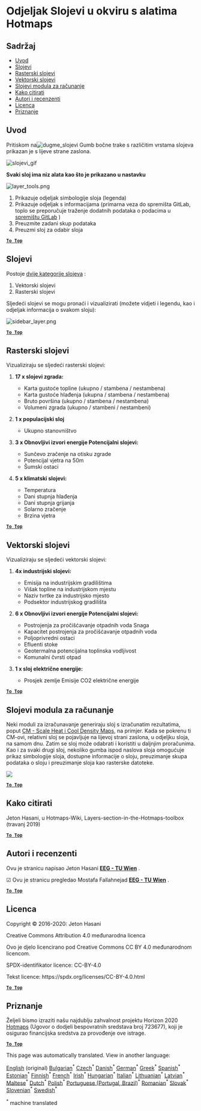 <h1><a class="anchor" id="layers-section-in-the-hotmaps-toolbox" href="#layers-section-in-the-hotmaps-toolbox"><i class="fa fa-link"></i></a>Odjeljak Slojevi u okviru s alatima Hotmaps</h1><h2><a class="anchor" id="table-of-contents" href="#table-of-contents"><i class="fa fa-link"></i></a> Sadržaj</h2><ul><li> <a href="#introduction">Uvod</a></li><li> <a href="#layers">Slojevi</a></li><li> <a href="#raster-layers">Rasterski slojevi</a></li><li> <a href="#vector-layers">Vektorski slojevi</a></li><li> <a href="#calculation-module-layers">Slojevi modula za računanje</a></li><li> <a href="#how-to-cite">Kako citirati</a></li><li> <a href="#authors-and-reviewers">Autori i recenzenti</a></li><li> <a href="#license">Licenca</a></li><li> <a href="#acknowledgement">Priznanje</a></li></ul><h2><a class="anchor" id="introduction" href="#introduction"><i class="fa fa-link"></i></a> Uvod</h2><p> Pritiskom na<img alt="dugme_slojevi" src="../images/general_tool_functionalities_and_structure/layers_button.PNG"/> Gumb bočne trake s različitim vrstama slojeva prikazan je s lijeve strane zaslona.</p><p><img alt="slojevi_gif" src="../images/general_tool_functionalities_and_structure/layers.gif"/></p><p> <strong>Svaki sloj ima niz alata kao što je prikazano u nastavku</strong></p><p><img alt="layer_tools.png" src="../images/general_tool_functionalities_and_structure/layers_tools.png"/></p><ol><li> Prikazuje odjeljak simbologije sloja (legenda)</li><li> Prikazuje odjeljak s informacijama (primarna veza do spremišta GitLab, toplo se preporučuje traženje dodatnih podataka o podacima u <a href="https://gitlab.com/hotmaps">spremištu GitLab</a> )</li><li> Preuzmite zadani skup podataka</li><li> Preuzmi sloj za odabir sloja</li></ol><p> <a href="#table-of-contents"><strong><code>To Top</code></strong></a></p><h2><a class="anchor" id="layers" href="#layers"><i class="fa fa-link"></i></a> Slojevi</h2><p> Postoje <a href="https://www.gislounge.com/geodatabases-explored-vector-and-raster-data">dvije kategorije slojeva</a> :</p><ol><li> Vektorski slojevi</li><li> Rasterski slojevi</li></ol><p> Sljedeći slojevi se mogu pronaći i vizualizirati (možete vidjeti i legendu, kao i odjeljak informacija o svakom sloju):</p><p><img alt="sidebar_layer.png" src="../images/general_tool_functionalities_and_structure/all_layers.png"/></p><p> <a href="#table-of-contents"><strong><code>To Top</code></strong></a></p><h2><a class="anchor" id="raster-layers" href="#raster-layers"><i class="fa fa-link"></i></a> Rasterski slojevi</h2><p> Vizualiziraju se sljedeći rasterski slojevi:</p><ol><li><p> <strong>17 x slojevi zgrada:</strong></p><ul><li> Karta gustoće topline (ukupno / stambena / nestambena)</li><li> Karta gustoće hlađenja (ukupna / stambena / nestambena)</li><li> Bruto površina (ukupno / stambena / nestambena)</li><li> Volumeni zgrada (ukupno / stambeni / nestambeni)</li></ul></li><li><p> <strong>1 x populacijski sloj</strong></p><ul><li> Ukupno stanovništvo</li></ul></li><li><p> <strong>3 x Obnovljivi izvori energije Potencijalni slojevi:</strong></p><ul><li> Sunčevo zračenje na otisku zgrade</li><li> Potencijal vjetra na 50m</li><li> Šumski ostaci</li></ul></li><li><p> <strong>5 x klimatski slojevi:</strong></p><ul><li> Temperatura</li><li> Dani stupnja hlađenja</li><li> Dani stupnja grijanja</li><li> Solarno zračenje</li><li> Brzina vjetra</li></ul></li></ol><p> <a href="#table-of-contents"><strong><code>To Top</code></strong></a></p><h2><a class="anchor" id="vector-layers" href="#vector-layers"><i class="fa fa-link"></i></a> Vektorski slojevi</h2><p> Vizualiziraju se sljedeći vektorski slojevi:</p><ol><li><p> <strong>4x industrijski slojevi:</strong></p><ul><li> Emisija na industrijskim gradilištima</li><li> Višak topline na industrijskom mjestu</li><li> Naziv tvrtke za industrijsko mjesto</li><li> Podsektor industrijskog gradilišta</li></ul></li><li><p> <strong>6 x Obnovljivi izvori energije Potencijalni slojevi:</strong></p><ul><li> Postrojenja za pročišćavanje otpadnih voda Snaga</li><li> Kapacitet postrojenja za pročišćavanje otpadnih voda</li><li> Poljoprivredni ostaci</li><li> Efluenti stoke</li><li> Geotermalna potencijalna toplinska vodljivost</li><li> Komunalni čvrsti otpad</li></ul></li><li><p> <strong>1 x sloj električne energije:</strong></p><ul><li> Prosjek zemlje Emisije CO2 električne energije</li></ul></li></ol><p> <a href="#table-of-contents"><strong><code>To Top</code></strong></a></p><h2><a class="anchor" id="calculation-module-layers" href="#calculation-module-layers"><i class="fa fa-link"></i></a> Slojevi modula za računanje</h2><p> Neki moduli za izračunavanje generiraju sloj s izračunatim rezultatima, poput <a href="/en/CM-Scale-heat-and-cool-density-maps">CM - Scale Heat i Cool Density Maps,</a> na primjer. Kada se pokrenu ti CM-ovi, relativni sloj se pojavljuje na lijevoj strani zaslona, u odjeljku sloja, na samom dnu. Zatim se sloj može odabrati i koristiti u daljnjim proračunima. Kao i za svaki drugi sloj, nekoliko gumba ispod naslova sloja omogućuje prikaz simbologije sloja, dostupne informacije o sloju, preuzimanje skupa podataka o sloju i preuzimanje sloja kao rasterske datoteke.</p><img src="/en/Layers-section-in-the-Hotmaps-toolbox/CM-Layer.JPG"/><p> <a href="#table-of-contents"><strong><code>To Top</code></strong></a></p><h2><a class="anchor" id="how-to-cite" href="#how-to-cite"><i class="fa fa-link"></i></a> Kako citirati</h2><p> Jeton Hasani, u Hotmaps-Wiki, Layers-section-in-the-Hotmaps-toolbox (travanj 2019)</p><p> <a href="#table-of-contents"><strong><code>To Top</code></strong></a></p><h2><a class="anchor" id="authors-and-reviewers" href="#authors-and-reviewers"><i class="fa fa-link"></i></a> Autori i recenzenti</h2><p> Ovu je stranicu napisao Jeton Hasani <strong><a href="https://eeg.tuwien.ac.at/">EEG - TU Wien</a></strong> .</p><p> ☑ Ovu je stranicu pregledao Mostafa Fallahnejad <strong><a href="https://eeg.tuwien.ac.at/">EEG - TU Wien</a></strong> .</p><p> <a href="#table-of-contents"><strong><code>To Top</code></strong></a></p><h2><a class="anchor" id="license" href="#license"><i class="fa fa-link"></i></a> Licenca</h2><p> Copyright © 2016-2020: Jeton Hasani</p><p> Creative Commons Attribution 4.0 međunarodna licenca</p><p> Ovo je djelo licencirano pod Creative Commons CC BY 4.0 međunarodnom licencom.</p><p> SPDX-identifikator licence: CC-BY-4.0</p><p> Tekst licence: https://spdx.org/licenses/CC-BY-4.0.html</p><p> <a href="#table-of-contents"><strong><code>To Top</code></strong></a></p><h2><a class="anchor" id="acknowledgement" href="#acknowledgement"><i class="fa fa-link"></i></a> Priznanje</h2><p> Željeli bismo izraziti našu najdublju zahvalnost projektu Horizon 2020 <a href="https://www.hotmaps-project.eu">Hotmaps</a> (Ugovor o dodjeli bespovratnih sredstava broj 723677), koji je osigurao financijska sredstva za provođenje ove istrage.</p><p> <a href="#table-of-contents"><strong><code>To Top</code></strong></a></p>
<!--- THIS IS A SUPER UNIQUE IDENTIFIER -->

This page was automatically translated. View in another language:

[English](../en/Layers-section-in-the-Hotmaps-toolbox) (original) [Bulgarian](../bg/Layers-section-in-the-Hotmaps-toolbox)<sup>\*</sup> [Czech](../cs/Layers-section-in-the-Hotmaps-toolbox)<sup>\*</sup> [Danish](../da/Layers-section-in-the-Hotmaps-toolbox)<sup>\*</sup> [German](../de/Layers-section-in-the-Hotmaps-toolbox)<sup>\*</sup> [Greek](../el/Layers-section-in-the-Hotmaps-toolbox)<sup>\*</sup> [Spanish](../es/Layers-section-in-the-Hotmaps-toolbox)<sup>\*</sup> [Estonian](../et/Layers-section-in-the-Hotmaps-toolbox)<sup>\*</sup> [Finnish](../fi/Layers-section-in-the-Hotmaps-toolbox)<sup>\*</sup> [French](../fr/Layers-section-in-the-Hotmaps-toolbox)<sup>\*</sup> [Irish](../ga/Layers-section-in-the-Hotmaps-toolbox)<sup>\*</sup>  [Hungarian](../hu/Layers-section-in-the-Hotmaps-toolbox)<sup>\*</sup> [Italian](../it/Layers-section-in-the-Hotmaps-toolbox)<sup>\*</sup> [Lithuanian](../lt/Layers-section-in-the-Hotmaps-toolbox)<sup>\*</sup> [Latvian](../lv/Layers-section-in-the-Hotmaps-toolbox)<sup>\*</sup> [Maltese](../mt/Layers-section-in-the-Hotmaps-toolbox)<sup>\*</sup> [Dutch](../nl/Layers-section-in-the-Hotmaps-toolbox)<sup>\*</sup> [Polish](../pl/Layers-section-in-the-Hotmaps-toolbox)<sup>\*</sup> [Portuguese (Portugal, Brazil)](../pt/Layers-section-in-the-Hotmaps-toolbox)<sup>\*</sup> [Romanian](../ro/Layers-section-in-the-Hotmaps-toolbox)<sup>\*</sup> [Slovak](../sk/Layers-section-in-the-Hotmaps-toolbox)<sup>\*</sup> [Slovenian](../sl/Layers-section-in-the-Hotmaps-toolbox)<sup>\*</sup> [Swedish](../sv/Layers-section-in-the-Hotmaps-toolbox)<sup>\*</sup> 

<sup>\*</sup> machine translated
